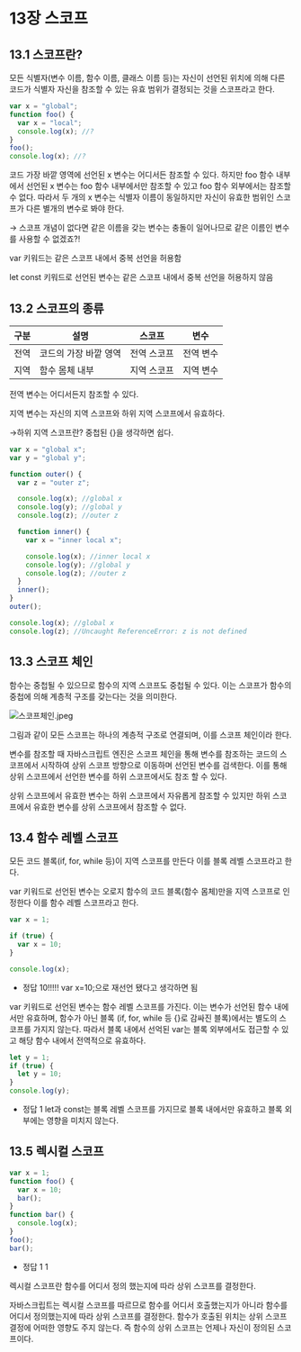 # 13장 스코프

## 13.1 스코프란?

모든 식별자(변수 이름, 함수 이름, 클래스 이름 등)는 자신이 선언된 위치에 의해 다른 코드가 식별자 자신을 참조할 수 있는 유효 범위가 결정되는 것을 스코프라고 한다.

```jsx
var x = "global";
function foo() {
  var x = "local";
  console.log(x); //?
}
foo();
console.log(x); //?
```

코드 가장 바깥 영역에 선언된 x 변수는 어디서든 참조할 수 있다. 하지만 foo 함수 내부에서 선언된 x 변수는 foo 함수 내부에서만 참조할 수 있고 foo 함수 외부에서는 참조할 수 없다. 따라서 두 개의 x 변수는 식별자 이름이 동일하지만 자신이 유효한 범위인 스코프가 다른 별개의 변수로 봐야 한다.

→ 스코프 개념이 없다면 같은 이름을 갖는 변수는 충돌이 일어나므로 같은 이름인 변수를 사용할 수 없겠죠?!

var 키워드는 같은 스코프 내에서 중복 선언을 허용함

let const 키워드로 선언된 변수는 같은 스코프 내에서 중복 선언을 허용하지 않음

## 13.2 스코프의 종류

| 구분 | 설명                  | 스코프      | 변수      |
| ---- | --------------------- | ----------- | --------- |
| 전역 | 코드의 가장 바깥 영역 | 전역 스코프 | 전역 변수 |
| 지역 | 함수 몸체 내부        | 지역 스코프 | 지역 변수 |

전역 변수는 어디서든지 참조할 수 있다.

지역 변수는 자신의 지역 스코프와 하위 지역 스코프에서 유효하다.

→하위 지역 스코프란? 중첩된 {}을 생각하면 쉽다.

```jsx
var x = "global x";
var y = "global y";

function outer() {
  var z = "outer z";

  console.log(x); //global x
  console.log(y); //global y
  console.log(z); //outer z

  function inner() {
    var x = "inner local x";

    console.log(x); //inner local x
    console.log(y); //global y
    console.log(z); //outer z
  }
  inner();
}
outer();

console.log(x); //global x
console.log(z); //Uncaught ReferenceError: z is not defined
```

## 13.3 스코프 체인

함수는 중첩될 수 있으므로 함수의 지역 스코프도 중첩될 수 있다. 이는 스코프가 함수의 중첩에 의해 계층적 구조를 갖는다는 것을 의미한다.

![스코프체인.jpeg](13%E1%84%8C%E1%85%A1%E1%86%BC%20%E1%84%89%E1%85%B3%E1%84%8F%E1%85%A9%E1%84%91%E1%85%B3%2048875c8d1096493caa81fd54ec4d199f/%25E1%2584%2589%25E1%2585%25B3%25E1%2584%258F%25E1%2585%25A9%25E1%2584%2591%25E1%2585%25B3%25E1%2584%258E%25E1%2585%25A6%25E1%2584%258B%25E1%2585%25B5%25E1%2586%25AB.jpeg)

그림과 같이 모든 스코프는 하나의 계층적 구조로 연결되며, 이를 스코프 체인이라 한다.

변수를 참조할 때 자바스크립트 엔진은 스코프 체인을 통해 변수를 참조하는 코드의 스코프에서 시작하여 상위 스코프 방향으로 이동하며 선언된 변수를 검색한다. 이를 통해 상위 스코프에서 선언한 변수를 하위 스코프에서도 참조 할 수 있다.

상위 스코프에서 유효한 변수는 하위 스코프에서 자유롭게 참조할 수 있지만 하위 스코프에서 유효한 변수를 상위 스코프에서 참조할 수 없다.

## 13.4 함수 레벨 스코프

모든 코드 블록(if, for, while 등)이 지역 스코프를 만든다 이를 블록 레벨 스코프라고 한다.

var 키워드로 선언된 변수는 오로지 함수의 코드 블록(함수 몸체)만을 지역 스코프로 인정한다 이를 함수 레벨 스코프라고 한다.

```jsx
var x = 1;

if (true) {
  var x = 10;
}

console.log(x);
```

- 정답
  10!!!!!
  var x=10;으로 재선언 됐다고 생각하면 됨

var 키워드로 선언된 변수는 함수 레벨 스코프를 가진다. 이는 변수가 선언된 함수 내에서만 유효하며, 함수가 아닌 블록 (if, for, while 등 {}로 감싸진 블록)에서는 별도의 스코프를 가지지 않는다. 따라서 블록 내에서 선억된 var는 블록 외부에서도 접근할 수 있고 해당 함수 내에서 전역적으로 유효하다.

```jsx
let y = 1;
if (true) {
  let y = 10;
}
console.log(y);
```

- 정답
  1
  let과 const는 블록 레벨 스코프를 가지므로 블록 내에서만 유효하고 블록 외부에는 영향을 미치지 않는다.

## 13.5 렉시컬 스코프

```jsx
var x = 1;
function foo() {
  var x = 10;
  bar();
}
function bar() {
  console.log(x);
}
foo();
bar();
```

- 정답
  1
  1

렉시컬 스코프란 함수를 어디서 정의 했는지에 따라 상위 스코프를 결정한다.

자바스크립트는 렉시컬 스코프를 따르므로 함수를 어디서 호출했는지가 아니라 함수를 어디서 정의했는지에 따라 상위 스코프를 결정한다. 함수가 호출된 위치는 상위 스코프 결정에 어떠한 영향도 주지 않는다. 즉 함수의 상위 스코프는 언제나 자신이 정의된 스코프이다.
